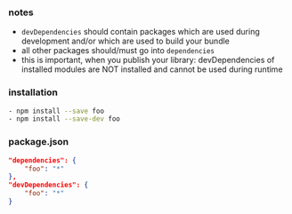 ### notes
- `devDependencies` should contain packages which are used during development and/or which are used to build your bundle
- all other packages should/must go into `dependencies`
- this is important, when you publish your library: devDependencies of installed modules are NOT installed and cannot be used during runtime

### installation
```sh
- npm install --save foo
- npm install --save-dev foo
```

### package.json
```json
"dependencies": {
	"foo": "*"
},
"devDependencies": {
	"foo": "*"
}
```